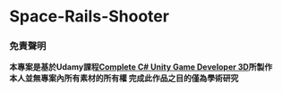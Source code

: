 # Space-Rails-Shooter
 ### 免責聲明 
**本專案是基於Udamy課程[Complete C# Unity Game Developer 3D](https://www.udemy.com/course/unitycourse2/)所製作  <br />
本人並無專案內所有素材的所有權 完成此作品之目的僅為學術研究**
